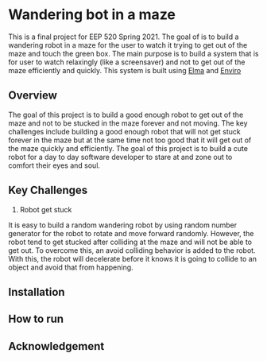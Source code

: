 # Wandering bot in a maze

This is a final project for EEP 520 Spring 2021. The goal of is to build a wandering robot in a maze for the user to watch it trying to get out of the maze and touch the green box. The main purpose is to build a system that is for user to watch relaxingly (like a screensaver) and not to get out of the maze efficiently and quickly. This system is built using [Elma](https://github.com/klavinslab/elma) and [Enviro](https://github.com/klavinslab/enviro)

## Overview

The goal of this project is to build a good enough robot to get out of the maze and not to be stucked in the maze forever and not moving. The key challenges include building a good enough robot that will not get stuck forever in the maze but at the same time not too good that it will get out of the maze quickly and efficiently. The goal of this project is to build a cute robot for a day to day software developer to stare at and zone out to comfort their eyes and soul.

## Key Challenges

1. Robot get stuck

It is easy to build a random wandering robot by using random number generator for the robot to rotate and move forward randomly. However, the robot tend to get stucked after colliding at the maze and will not be able to get out. To overcome this, an avoid colliding behavior is added to the robot. With this, the robot will decelerate before it knows it is going to collide to an object and avoid that from happening. 

## Installation


## How to run


## Acknowledgement 

